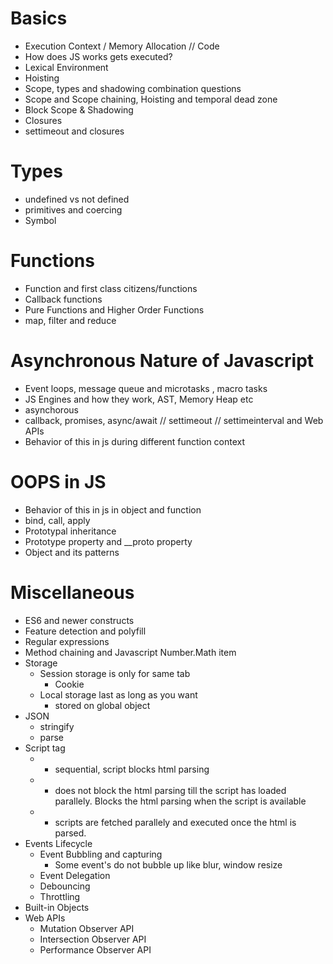 #   Basics
-   Execution Context / Memory Allocation // Code
-   How does JS works gets executed?
-   Lexical Environment
-   Hoisting
-   Scope, types and shadowing combination questions
-   Scope and Scope chaining, Hoisting and temporal dead zone
-   Block Scope & Shadowing
-   Closures 
-   settimeout and closures


# Types
-   undefined vs not defined
-   primitives and coercing
-   Symbol

# Functions
-   Function and first class citizens/functions
-   Callback functions
-   Pure Functions and Higher Order Functions 
-   map, filter and reduce

#   Asynchronous Nature of Javascript
-   Event loops, message queue and microtasks , macro tasks
-   JS Engines and how they work, AST, Memory Heap etc
-   asynchorous 
-   callback, promises, async/await // settimeout // settimeinterval and Web APIs
-   Behavior of this in js during different function context

# OOPS in JS
-   Behavior of this in js in object and function
-   bind, call, apply
-   Prototypal inheritance 
-   Prototype property and __proto property 
-   Object and its patterns

# Miscellaneous
-   ES6 and newer constructs
-   Feature detection and polyfill
-   Regular expressions 
-   Method chaining and Javascript Number.Math item
-   Storage
    -   Session storage is only for same tab
        -   Cookie
    -   Local storage last as long as you want
        -   stored on global object
-   JSON
    -   stringify
    -   parse
-   Script tag
    -   <script src""></script>
        -   sequential, script blocks html parsing
    -   <script async src""></script>
        -   does not block the html parsing till the script has loaded parallely. Blocks the html parsing when the script is available  
    -   <script defer src""></script>
        -   scripts are fetched parallely and executed once the html is parsed.
-   Events Lifecycle
    -   Event Bubbling and capturing
        -   Some event's do not bubble up like blur, window resize
    -   Event Delegation
    -   Debouncing
    -   Throttling
-   Built-in Objects
-   Web APIs
    -   Mutation Observer API
    -   Intersection Observer API
    -   Performance Observer API